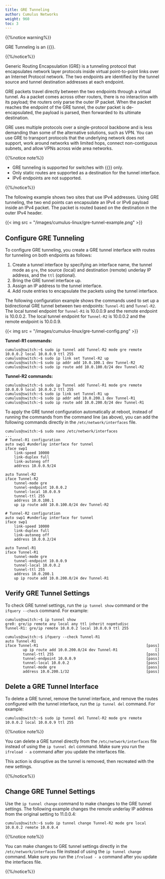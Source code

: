 ```yaml
---
title: GRE Tunneling
author: Cumulus Networks
weight: 960
toc: 3
---
```

{{%notice warning%}}

GRE Tunneling is an {{<exlink url="https://docs.cumulusnetworks.com/knowledge-base/Support/Support-Offerings/Early-Access-Features-Defined/" text="early access feature">}}.

{{%/notice%}}

Generic Routing Encapsulation (GRE) is a tunneling protocol that encapsulates network layer protocols inside virtual point-to-point links over an Internet Protocol network. The two endpoints are identified by the tunnel source and tunnel destination addresses at each endpoint.

GRE packets travel directly between the two endpoints through a virtual tunnel. As a packet comes across other routers, there is no interaction with its payload; the routers only parse the outer IP packet. When the packet reaches the endpoint of the GRE tunnel, the outer packet is de-encapsulated, the payload is parsed, then forwarded to its ultimate destination.

GRE uses multiple protocols over a single-protocol backbone and is less demanding than some of the alternative solutions, such as VPN. You can use GRE to transport protocols that the underlying network does not support, work around networks with limited hops, connect non-contiguous subnets, and allow VPNs across wide area networks.

{{%notice note%}}

- GRE tunneling is supported for switches with {{<exlink url="https://cumulusnetworks.com/products/hardware-compatibility-list/?asic%5B0%5D=Mellanox%20Spectrum&asic%5B1%5D=Mellanox%20Spectrum_A1" text="Spectrum ASICs">}} only.
- Only static routes are supported as a destination for the tunnel interface.
- IPv6 endpoints are not supported.

{{%/notice%}}

The following example shows two sites that use IPv4 addresses. Using GRE tunneling, the two end points can encapsulate an IPv4 or IPv6 payload inside an IPv4 packet. The packet is routed based on the destination in the outer IPv4 header.

{{< img src = "/images/cumulus-linux/gre-tunnel-example.png" >}}

## Configure GRE Tunneling

To configure GRE tunneling, you create a GRE tunnel interface with routes for tunneling on both endpoints as follows:

1. Create a tunnel interface by specifying an interface name, the tunnel mode as `gre`, the source (local) and destination (remote) underlay IP address, and the `ttl` (optional).
2. Bring the GRE tunnel interface up.
3. Assign an IP address to the tunnel interface.
4. Add route entries to encapsulate the packets using the tunnel interface.

The following configuration example shows the commands used to set up a bidirectional GRE tunnel between two endpoints: `Tunnel-R1` and `Tunnel-R2`. The local tunnel endpoint for `Tunnel-R1` is 10.0.0.9 and the remote endpoint is 10.0.0.2. The local tunnel endpoint for `Tunnel-R2` is 10.0.0.2 and the remote endpoint is 10.0.0.9.

{{< img src = "/images/cumulus-linux/gre-tunnel-config.png" >}}

**Tunnel-R1 commands:**

```
cumulus@switch:~$ sudo ip tunnel add Tunnel-R2 mode gre remote 10.0.0.2 local 10.0.0.9 ttl 255
cumulus@switch:~$ sudo ip link set Tunnel-R2 up
cumulus@switch:~$ sudo ip addr add 10.0.100.1 dev Tunnel-R2
cumulus@switch:~$ sudo ip route add 10.0.100.0/24 dev Tunnel-R2
```

**Tunnel-R2 commands:**

```
cumulus@switch:~$ sudo ip Tunnel add Tunnel-R1 mode gre remote 10.0.0.9 local 10.0.0.2 ttl 255
cumulus@switch:~$ sudo ip link set Tunnel-R1 up
cumulus@switch:~$ sudo ip addr add 10.0.200.1 dev Tunnel-R1
cumulus@switch:~$ sudo ip route add 10.0.200.0/24 dev Tunnel-R1
```

To apply the GRE tunnel configuration automatically at reboot, instead of running the commands from the command line (as above), you can add the following commands directly in the `/etc/network/interfaces` file.

```
cumulus@switch:~$ sudo nano /etc/network/interfaces
...
# Tunnel-R1 configuration
auto swp1 #underlay interface for tunnel
iface swp1
    link-speed 10000
    link-duplex full
    link-autoneg off
    address 10.0.0.9/24

auto Tunnel-R2
iface Tunnel-R2
    tunnel-mode gre
    tunnel-endpoint 10.0.0.2
    tunnel-local 10.0.0.9
    tunnel-ttl 255
    address 10.0.100.1
    up ip route add 10.0.100.0/24 dev Tunnel-R2

# Tunnel-R2 configuration
auto swp1 #underlay interface for tunnel
iface swp1
    link-speed 10000
    link-duplex full
    link-autoneg off
    address 10.0.0.2/24

auto Tunnel-R1
iface Tunnel-R1
    tunnel-mode gre
    tunnel-endpoint 10.0.0.9
    tunnel-local 10.0.0.2
    tunnel-ttl 255
    address 10.0.200.1
    up ip route add 10.0.200.0/24 dev Tunnel-R1
```

## Verify GRE Tunnel Settings

To check GRE tunnel settings, run the `ip tunnel show` command or the `ifquery --check` command. For example:

```
cumulus@switch:~$ ip tunnel show
gre0: gre/ip remote any local any ttl inherit nopmtudisc
Tunnel-R1: gre/ip remote 10.0.0.2 local 10.0.0.9 ttl 255
```

```
cumulus@switch:~$ ifquery --check Tunnel-R1
auto Tunnel-R1
iface Tunnel-R1                                                 [pass]
        up ip route add 10.0.200.0/24 dev Tunnel-R1                 []
        tunnel-ttl 255                                          [pass]
        tunnel-endpoint 10.0.0.9                                [pass]
        tunnel-local 10.0.0.2                                   [pass]
        tunnel-mode gre                                         [pass]
        address 10.0.200.1/32                                   [pass]
```

## Delete a GRE Tunnel Interface

To delete a GRE tunnel, remove the tunnel interface, and remove the routes configured with the tunnel interface, run the `ip tunnel del` command. For example:

```
cumulus@switch:~$ sudo ip tunnel del Tunnel-R2 mode gre remote 10.0.0.2 local 10.0.0.9 ttl 255
```

{{%notice note%}}

You can delete a GRE tunnel directly from the `/etc/network/interfaces` file instead of using the `ip tunnel del` command. Make sure you run the `ifreload - a` command after you update the interfaces file.

This action is disruptive as the tunnel is removed, then recreated with the new settings.

{{%/notice%}}

## Change GRE Tunnel Settings

Use the `ip tunnel change` command to make changes to the GRE tunnel settings. The following example changes the remote underlay IP address from the original setting to 11.0.0.4:

```
cumulus@switch:~$ sudo ip tunnel change Tunnel-R2 mode gre local 10.0.0.2 remote 10.0.0.4
```

{{%notice note%}}

You can make changes to GRE tunnel settings directly in the `/etc/network/interfaces` file instead of using the `ip tunnel change` command. Make sure you run the `ifreload - a` command after you update the interfaces file.

{{%/notice%}}
